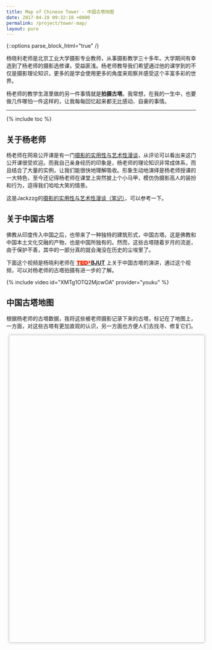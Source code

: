 ```yaml
---
title: Map of Chinese Tower - 中国古塔地图
date: 2017-04-28 09:32:18 +0800
permalink: /project/tower-map/
layout: pure
---
```


{::options parse_block_html="true" /}

<div class="pure_content">

杨晓利老师是北京工业大学摄影专业教师，从事摄影教学三十多年。大学期间有幸选到了杨老师的摄影选修课，受益匪浅。杨老师教导我们希望通过他的课学到的不仅是摄影理论知识，更多的是学会使用更多的角度来观察并感受这个丰富多彩的世界。

杨老师的教学生涯里做的另一件事情就是**拍摄古塔**。我常想，在我的一生中，也要做几件哪怕一件这样的，让我每每回忆起来都无比感动、自豪的事情。

<!--shoreline-->
---

{% include toc %}

## 关于杨老师

杨老师在网易公开课是有一门[摄影的实用性与艺术性漫谈](http://open.163.com/special/cuvocw/sheyingmantan.html)，从评论可以看出来这门公开课很受欢迎。而我自己亲身经历的印象是，杨老师的理论知识非常成体系，而且结合了大量的实例，让我们能很快地理解吸收。形象生动地演绎是杨老师授课的一大特色，至今还记得杨老师在课堂上突然披上个小马甲，模仿伪摄影高人的装扮和行为，逗得我们哈哈大笑的情景。

这是Jackzzg的[摄影的实用性与艺术性漫谈（笔记）](http://www.jianshu.com/p/4746c37a9923)，可以参考一下。

## 关于中国古塔

佛教从印度传入中国之后，也带来了一种独特的建筑形式，中国古塔。这是佛教和中国本土文化交融的产物，也是中国所独有的。然而，这些古塔随着岁月的流逝，由于保护不善，其中的一部分真的就会淹没在历史的尘埃里了。

下面这个视频是杨晓利老师在
[<span style="background-image: url(data:image/svg+xml;utf8,%3Csvg%20xmlns%3D%27http%3A%2F%2Fwww.w3.org%2F2000%2Fsvg%27%20width%3D%27100%25%27%20height%3D%27100%25%27%20viewBox%3D%270%200%20150%2047%27%3E%3Cg%20fill%3D%27%23FF2B06%27%3E%3Cpath%20d%3D%27M13.909%2012.994h-11.909v-10.892h36.897v10.892h-11.904v31.602h-13.084v-31.602zM40.931%202.102h35.817v10.892h-22.725v5.295h22.725v10.121h-22.725v5.295h22.73v10.891h-35.822v-42.494zM78.953%202.102h21.484c14.16%200%2019.168%2010.475%2019.168%2021.185%200%2013.039-6.904%2021.309-21.725%2021.309h-18.927v-42.494zm13.09%2031.603h5.121c8.156%200%209.348-6.608%209.348-10.6%200-2.673-.836-10.111-10.301-10.111h-4.168v20.711zM138.416%2028.22l-3.992-6.622-3.895%206.622h-9.594l9.107-13.39-8.77-12.809h9.596l3.555%206.332%203.654-6.332h9.594l-8.768%2012.809%209.107%2013.39h-9.594z%27%2F%3E%3C%2Fg%3E%3C%2Fsvg%3E); background-position: 0 60%; background-repeat: no-repeat; color: transparent;">
TEDx
</span>
**BJUT**](https://www.ted.com/tedx/events/15751)
上关于中国古塔的演讲，通过这个视频，可以对杨老师的古塔拍摄有进一步的了解。

{% include video id="XMTg1OTQ2MjcwOA" provider="youku" %}


## 中国古塔地图

根据杨老师的古塔数据，我将这些被老师摄影记录下来的古塔，标记在了地图上，一方面，对这些古塔有更加直观的认识，另一方面也方便人们去找寻、修复它们。
</div>

<div id="map" 
	style="width: 100%; height: 800px; padding: 0.5em; 
	margin:0.5em; border: 1px solid #ccc; border-radius: 0.25em;
	box-shadow: 0 0 0.5em #ccc;">		
</div>

<script src="echarts.min.js"></script>
<script src="bmap.min.js"></script>
<script type="text/javascript" src="https://api.map.baidu.com/api?v=2.0&ak=bCUjR9ByWgH0yXSOUcNHISbP2a9KcGKm"></script>
<script src="tower_map.js"></script>
